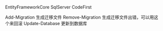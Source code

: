 EntityFrameworkCore  SqlServer CodeFirst

Add-Migration 生成迁移文件
Remove-Migration 生成迁移文件出错，可以用这个来回滚
Update-Database 更新到数据库
